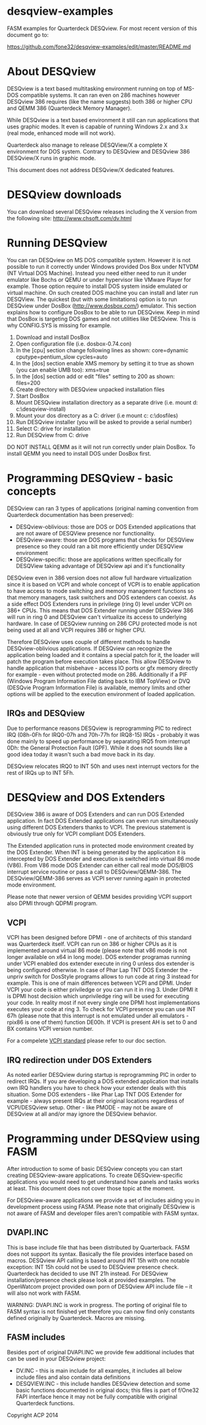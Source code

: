 desqview-examples
=================

FASM examples for Quarterdeck DESQview. For most recent version of this document go to:

https://github.com/fone32/desqview-examples/edit/master/README.md

About DESQview
==============

DESQview is a text based multitasking environment running on top of MS-DOS compatible systems. It can ran even on 286 machines however DESQview 386 requires (like the name suggests) both 386 or higher CPU and QEMM 386 (Quarterdeck Memory Manager). 

While DESQview is a text based environment it still can run applications that uses graphic modes. It even is capable of running Windows 2.x and 3.x (real mode, enhanced mode will not work).

Quarterdeck also manage to release DESQView/X a complete X environment for DOS system. Contrary to DESQview and DESQview 386 DESQview/X runs in graphic mode. 

This document does not address DESQview/X dedicated features.

DESQview downloads
==================

You can download several DESQview releases including the X version from the following site: http://www.chsoft.com/dv.html

Running DESQview
================

You can ran DESQview on MS DOS compatible system. However it is not possible to run it correctly under Windows provided Dos Box under NTVDM (NT Virtual DOS Machine). Instead you need either need to run it under emulator like Bochs or QEMU or under hypervisor like VMware Player for example. Those option require to install DOS system inside emulated or virtual machine. On such created DOS machine you can install and later run DESQView. The quickest (but with some limitations) option is to run DESQview under DosBox (http://www.dosbox.com/) emulator. This section explains how to configure DosBox to be able to run DESQview. Keep in mind that DosBox is targeting DOS games and not utilities like DESQview. This is why CONFIG.SYS is missing for example. 

  1. Download and install DosBox
  2. Open configuration file (i.e. dosbox-0.74.con)
  3. In the [cpu] section change following lines as shown:
      core=dynamic
      cputype=pentium_slow
      cycles=auto
  4. In the [dos] section enable XMS memory by setting it to true as shown (you can enable UMB too):
      xms=true
  5. In the [dos] section add or edit "files" setting to 200 as shown:
      files=200
  6. Create directory with DESQview unpacked installation files
  7. Start DosBox
  8. Mount DESQview installation directory as a separate drive (i.e. mount d: c:\desqview-install)
  9. Mount your dos directory as a C: driver (i.e mount c: c:\dosfiles)
  10. Run DESQview installer (you will be asked to provide a serial number)
  11. Select C: drive for installation
  12. Run DESQview from C: drive

DO NOT INSTALL QEMM as it will not run correctly under plain DosBox. To install QEMM you need to install DOS under DosBox first. 

Programming DESQview - basic concepts
=====================================

DESQview can ran 3 types of applications (original naming convention from Quarterdeck documentation has been preserved):

 * DESQview-oblivious: those are DOS or DOS Extended applications that are not aware of DESQView presence nor functionality.
 * DESQview-aware: those are DOS programs that checks for DESQView presence so they could ran a bit more efficiently under DESQView environment
 * DESQview-specific: those are applications written specifically for DESQView taking advantage of DESQview api and it's functionality

DESQview even in 386 version does not allow full hardware virtualization since it is based on VCPI and whole concept of VCPI is to enable application to have access to mode switching and memory management functions so that memory managers, task switchers and DOS extenders can coexist. As a side effect DOS Extenders runs in privilege (ring 0) level under VCPI on 386+ CPUs. This means that DOS Extender running under DESQview 386 will run in ring 0 and DESQview can't virtualize its access to underlying hardware. In case of DESQview running on 286 CPU protected mode is not being used at all and VCPI requires 386 or higher CPU. 

Therefore DESQview uses couple of different methods to handle DESQview-oblivious applications. If DESQview can recognize the application being loaded and it contains a special patch for it, the loader will patch the program before execution takes place. This allow DESQview to handle application that misbehave - access IO ports or gfx memory directly for example - even without protected mode on 286. Additionally if a PIF (Windows Program Information File dating back to IBM TopView) or DVQ (DESQvie Program Information File) is available, memory limits and other options will be applied to the execution environment of loaded application.

IRQs and DESQview
-----------------

Due to performance reasons DESQview is reprogramming PIC to redirect IRQ (08h-0Fh for IRQ0-07h and 70h-77h for IRQ8-15) IRQs - probably it was done mainly to speed up performance by separating IRQ5 from interrupt 0Dh: the General Protection Fault (GPF). While it does not sounds like a good idea today it wasn't such a bad move back in its day. 

DESQview relocates IRQ0 to INT 50h and uses next interrupt vectors for the rest of IRQs up to INT 5Fh.

DESQview and DOS Extenders
==========================

DESQview 386 is aware of DOS Extenders and can run DOS Extended application. In fact DOS Extended applications can even run simultaneously using different DOS Extenders thanks to VCPI. The previous statement is obviously true only for VCPI compliant DOS Extenders.  

The Extended application runs in protected mode environment created by the DOS Extender. When INT is being generated by the application it is intercepted by DOS Extender and execution is switched into virtual 86 mode (V86). From V86 mode DOS Extender can either call real mode DOS/BIOS interrupt service routine or pass a call to DESQview/QEMM-386. The DESQview/QEMM-386 serves as VCPI server running again in protected mode environment.

Please note that newer version of QEMM besides providing VCPI support also DPMI through QDPMI program.

VCPI
----
VCPI has been designed before DPMI - one of architects of this standard was Quarterdeck itself. VCPI can run on 386 or higher CPUs as it is implemented around virtual 86 mode (please note that v86 mode is not longer available on x64 in long mode). DOS extender programas running under VCPI enabled dos extender execute in ring 0 unless dos extender is being configured otherwise. In case of Phar Lap TNT DOS Extender the -unpriv switch for DosStyle programs allows to run code at ring 3 instead for example. This is one of main differences between VCPI and DPMI. Under VCPI your code is either priviledge or you can run it in ring 3. Under DPMI it is DPMI host decision which unpriviledge ring will be used for executing your code. In reality most if not every single one DPMI host implementations executes your code at ring 3. 
To check for VCPI presence you can use INT 67h (please note that this interrupt is not emulated under all emulators - rpix86 is one of them) function DE00h. If VCPI is present AH is set to 0 and BX contains VCPI version number. 

For a compelete [VCPI standard](doc/vcpi.txt) please refer to our doc section. 

IRQ redirection under DOS Extenders
-----------------------------------

As noted earlier DESQview during startup is reprogramming PIC in order to redirect IRQs. If you are developing a DOS extended application that installs own IRQ handlers you have to check how your extender deals with this situation. Some DOS extenders - like Phar Lap TNT DOS Extender for example - always present IRQs at their original locations regardless of VCPI/DESQview setup. Other - like PMODE - may not be aware of DESQview at all and/or may ignore the DESQview behavior.

Programming under DESQview using FASM
=====================================

After introduction to some of basic DESQview concepts you can start creating DESQview-aware applications. To create DESQview-specific applications you would need to get understand how panels and tasks works at least. This document does not cover those topic at the moment.

For DESQview-aware applications we provide a set of includes aiding you in development process using FASM. Please note that originally DESQview is not aware of FASM and developer files aren't compatible with FASM syntax.

DVAPI.INC
---------

This is base include file that has been distributed by Quarterback. FASM does not support its syntax. 
Basically the file provides interface based on macros. DESQview API calling is based around INT 15h with one notable exception: INT 15h could not be used to DESQview presence check. Quarterdeck has decided to use INT 21h instead. For DESQview installation/presence check please look at provided examples. 
The OpenWatcom project provided own porn of DESQview API include file – it will also not work with FASM. 

WARNING: DVAPI.INC is work in progress. The porting of original file to FASM syntax is not finished yet therefore you can now find only constants defined originally by Quarterdeck. Macros are missing.

FASM includes
-------------

Besides port of original DVAPI.INC we provide few additional includes that can be used in your DESQview project:

 * DV.INC - this is main include for all examples, it includes all below include files and also contain data definitions
 * DESQVIEW.INC - this include handles DESQview detection and some basic functions documented in original docs; this files is part of f/One32 FAPI interface hence it may not be fully compatible with original Quarterdeck functions.


Copyright ACP 2014
